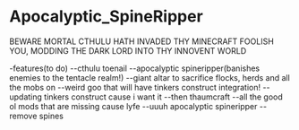 # Apocalyptic_SpineRipper
BEWARE MORTAL
CTHULU HATH INVADED THY MINECRAFT
FOOLISH YOU, MODDING THE DARK LORD INTO THY INNOVENT WORLD


-features(to do)
--cthulu toenail
--apocalyptic spineripper(banishes enemies to the tentacle realm!)
--giant altar to sacrifice flocks, herds and all the mobs on
--weird goo that will have tinkers construct integration! 
--updating tinkers construct cause i want it
--then thaumcraft
--all the good ol mods that are missing cause lyfe
--uuuh apocalyptic spineripper
--remove spines
